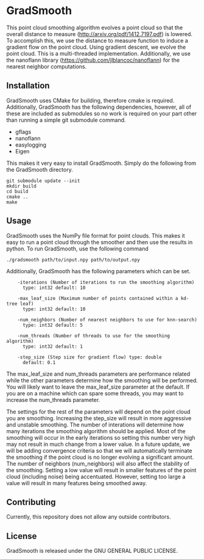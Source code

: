 # GradSmooth

This point cloud smoothing algorithm evolves a point cloud so that the overall distance to measure (http://arxiv.org/pdf/1412.7197.pdf) is lowered. To accomplish this, we use the distance to measure function to induce a gradient flow on the point cloud. Using gradient descent, we evolve the point cloud. This is a multi-threaded implementation. Additionally, we use the nanoflann library (https://github.com/jlblancoc/nanoflann) for the nearest neighbor computations.

## Installation
GradSmooth uses CMake for building, therefore cmake is required. Additionally, GradSmooth has the following dependencies, however, all of these are included as submodules so no work is required on your part other than running a simple git submodule command.

- gflags
- nanoflann
- easylogging
- Eigen

This makes it very easy to install GradSmooth. Simply do the following from the GradSmooth directory.

```
git submodule update --init
mkdir build
cd build
cmake ..
make
```

## Usage

GradSmooth uses the NumPy file format for point clouds. This makes it easy to run a point cloud through the smoother and then use the results in python. To run GradSmooth, use the following command

```
./gradsmooth path/to/input.npy path/to/output.npy
```

Additionally, GradSmooth has the following parameters which can be set.

```
    -iterations (Number of iterations to run the smoothing algorithm)
      type: int32 default: 10
      
    -max_leaf_size (Maximum number of points contained within a kd-tree leaf)
      type: int32 default: 10
      
    -num_neighbors (Number of nearest neighbors to use for knn-search)
      type: int32 default: 5
      
    -num_threads (Number of threads to use for the smoothing algorithm)
      type: int32 default: 1
      
    -step_size (Step size for gradient flow) type: double
      default: 0.1
```

The max_leaf_size and num_threads parameters are performance related while the other parameters determine how the smoothing will be performed. You will likely want to leave the max_leaf_size parameter at the default. If you are on a machine which can spare some threads, you may want to increase the num_threads parameter. 

The settings for the rest of the parameters will depend on the point cloud you are smoothing. Increasing the step_size will result in more aggressive and unstable smoothing. The number of interations will determine how many iterations the smoothing algorithm should be applied. Most of the smoothing will occur in the early iterations so setting this number very high may not result in much change from a lower value. In a future update, we will be adding convergence criteria so that we will automatically terminate the smoothing if the point cloud is no longer evolving a significant amount. The number of neighbors (num_neighbors) will also affect the stability of the smoothing. Setting a low value will result in smaller features of the point cloud (including noise) being accentuated. However, setting too large a value will result in many features being smoothed away.

## Contributing

Currently, this repository does not allow any outside contributors.

## License

GradSmooth is released under the GNU GENERAL PUBLIC LICENSE.
